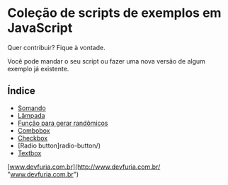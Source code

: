 Coleção de scripts de exemplos em JavaScript
===


Quer contribuir? Fique à vontade.

Você pode mandar o seu script ou fazer uma nova versão de algum exemplo já existente.


Índice
---

- [Somando](somando/)
- [Lâmpada](lampada/)
- [Função para gerar randômicos](aleatorio/)
- [Combobox](combobox/)
- [Checkbox](checkbox/)
- [Radio button]radio-button/)
- [Textbox](textbox/)

[www.devfuria.com.br](http://www.devfuria.com.br/ "www.devfuria.com.br")